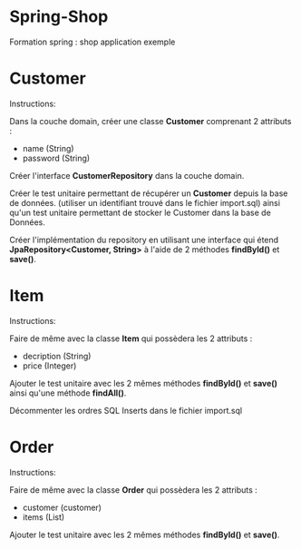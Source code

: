 # Spring-Shop
Formation spring : shop application exemple


Customer
========

Instructions:

Dans la couche domain, créer une classe **Customer** comprenant 2 attributs :
- name (String)
- password (String)

Créer l'interface **CustomerRepository** dans la couche domain.

Créer le test unitaire permettant de récupérer un **Customer** depuis la base de données.
(utiliser un identifiant trouvé dans le fichier import.sql) ainsi qu'un test unitaire permettant de stocker le Customer dans la base de Données.

Créer l'implémentation du repository en utilisant une interface qui étend **JpaRepository<Customer, String>** à l'aide de 2 méthodes **findById()** et **save()**.

Item
====

Instructions:
>
Faire de même avec la classe **Item** qui possèdera les 2 attributs :
- decription (String)
- price (Integer)

Ajouter le test unitaire avec les 2 mêmes méthodes **findById()** et **save()** ainsi qu'une méthode **findAll()**.

Décommenter les ordres SQL Inserts dans le fichier import.sql

Order
=====

Instructions:

Faire de même avec la classe **Order** qui possèdera les 2 attributs :
- customer (customer)
- items (List<Item>)
 
  
Ajouter le test unitaire avec les 2 mêmes méthodes **findById()** et **save()**.
